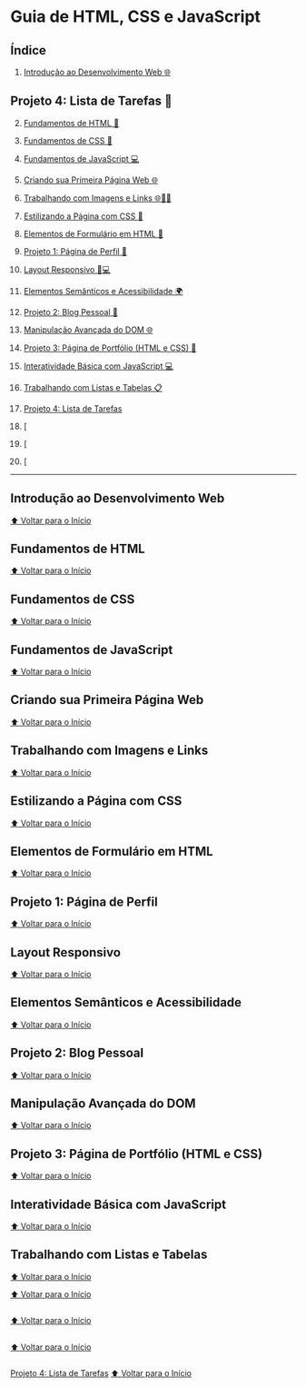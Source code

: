# Guia de HTML, CSS e JavaScript

## Índice

1. [Introdução ao Desenvolvimento Web 🌐](#Introdução-ao-Desenvolvimento-Web)

## Projeto 4: Lista de Tarefas 📝

2. [Fundamentos de HTML 📄](#Fundamentos-de-HTML)

3. [Fundamentos de CSS 🎨](#Fundamentos-de-CSS)

4. [Fundamentos de JavaScript 💻](#Fundamentos-de-JavaScript)

5. [Criando sua Primeira Página Web 🌐](#Criando-sua-Primeira-Página-Web)

6. [Trabalhando com Imagens e Links 🌐📸🔗](#Trabalhando-com-Imagens-e-Links)

7. [Estilizando a Página com CSS 🎨](#Estilizando-a-Página-com-CSS)

8. [Elementos de Formulário em HTML 📝](#Elementos-de-Formulário-em-HTML)

9. [Projeto 1: Página de Perfil 🌟](#Projeto-1-Página-de-Perfil)

10. [Layout Responsivo 📱💻](#Layout-Responsivo)

11. [Elementos Semânticos e Acessibilidade 🌍](#Elementos-Semânticos-e-Acessibilidade)

12. [Projeto 2: Blog Pessoal 📓](#Projeto-2-Blog-Pessoal)

13. [Manipulação Avançada do DOM 🌐](#Manipulação-Avançada-do-DOM)

14. [Projeto 3: Página de Portfólio (HTML e CSS) 💼](#Projeto-3-Página-de-Portfólio-HTML-e-CSS)

15. [Interatividade Básica com JavaScript 💻](#Interatividade-Básica-com-JavaScript)

16. [Trabalhando com Listas e Tabelas 📋](#Trabalhando-com-Listas-e-Tabelas)

17. [Projeto 4: Lista de Tarefas](#Projeto-4-Lista-de-Tarefas)

18. [

19. [

20. [

---

## Introdução ao Desenvolvimento Web

[⬆️ Voltar para o Início](#Índice)

## Fundamentos de HTML

[⬆️ Voltar para o Início](#Índice)

## Fundamentos de CSS

[⬆️ Voltar para o Início](#Índice)

## Fundamentos de JavaScript

[⬆️ Voltar para o Início](#Índice)

## Criando sua Primeira Página Web

[⬆️ Voltar para o Início](#Índice)

## Trabalhando com Imagens e Links

[⬆️ Voltar para o Início](#Índice)

## Estilizando a Página com CSS

[⬆️ Voltar para o Início](#Índice)

## Elementos de Formulário em HTML

[⬆️ Voltar para o Início](#Índice)

## Projeto 1: Página de Perfil

[⬆️ Voltar para o Início](#Índice)

## Layout Responsivo

[⬆️ Voltar para o Início](#Índice)

## Elementos Semânticos e Acessibilidade

[⬆️ Voltar para o Início](#Índice)

## Projeto 2: Blog Pessoal

[⬆️ Voltar para o Início](#Índice)

## Manipulação Avançada do DOM

[⬆️ Voltar para o Início](#Índice)

## Projeto 3: Página de Portfólio (HTML e CSS)

[⬆️ Voltar para o Início](#Índice)

## Interatividade Básica com JavaScript

[⬆️ Voltar para o Início](#Índice)

## Trabalhando com Listas e Tabelas

[⬆️ Voltar para o Início](#Índice)



[⬆️ Voltar para o Início](#Índice)

##

[⬆️ Voltar para o Início](#Índice)

##

[⬆️ Voltar para o Início](#Índice)

##

[Projeto 4: Lista de Tarefas](#Projeto-4-Lista-de-Tarefas)
[⬆️ Voltar para o Início](#Índice)


